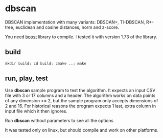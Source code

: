 # dbscan
DBSCAN implementation with many variants: DBSCAN+, TI-DBSCAN, R*-tree, euclidean and cosine distances, norm and z-score.

You need [boost](https://www.boost.org) library to compile. I tested it with version 1.73 of the library.

## build
```
mkdir build; cd build; cmake ..; make
```

## run, play, test
Use **dbscan** sample program to test the algorithm. It expects an input CSV file with 3 or 17 columns and a header. The algorithm works on data points of any dimension >= 2, but the sample program only accepts dimensions of 2 and 16. For historical reasons the program expects 1 last, extra column in input file which it then ignores.

Run **dbscan** without parameters to see all the options.

It was tested only on linux, but should compile and work on other platforms. 
